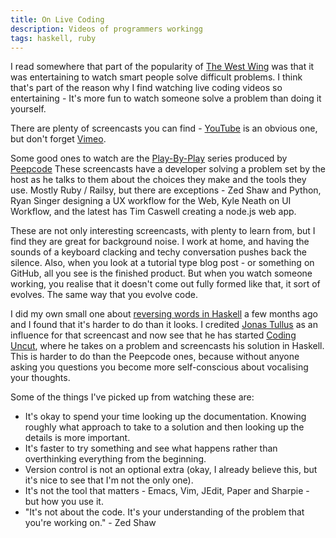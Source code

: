 ```yaml
---
title: On Live Coding
description: Videos of programmers workingg
tags: haskell, ruby
---
```


I read somewhere that part of the popularity of
[The West Wing](http://en.wikipedia.org/wiki/The_West_Wing) was that it was
entertaining to watch smart people solve difficult problems. I think that's part
of the reason why I find watching live coding videos so entertaining - It's more
fun to watch someone solve a problem than doing it yourself.

There are plenty of screencasts you can find - [YouTube](http://youtubecom) is
an obvious one, but don't forget [Vimeo](http://vimeo.com).

Some good ones to watch are the
[Play-By-Play](https://peepcode.com/screencasts/play-by-play) series produced by
[Peepcode](http://peepcode.com) These screencasts have a developer solving a
problem set by the host as he talks to them about the choices they make and the
tools they use. Mostly Ruby / Railsy, but there are exceptions - Zed Shaw and
Python, Ryan Singer designing a UX workflow for the Web, Kyle Neath on UI
Workflow, and the latest has Tim Caswell creating a node.js web app.

These are not only interesting screencasts, with plenty to learn from, but I
find they are great for background noise. I work at home, and having the sounds
of a keyboard clacking and techy conversation pushes back the silence. Also,
when you look at a tutorial type blog post - or something on GitHub, all you see
is the finished product. But when you watch someone working, you realise that it
doesn't come out fully formed like that, it sort of evolves. The same way that
you evolve code.

I did my own small one about
[reversing words in Haskell](http://abizern.org/2012/04/09/reverse-words-with-haskell/)
a few months ago and I found that it's harder to do than it looks. I credited
[Jonas Tullus](http://codinguncut.com/) as an influence for that screencast and now
see that he has started [Coding Uncut](http://codinguncut.com), where he takes
on a problem and screencasts his solution in Haskell. This is harder to do than
the Peepcode ones, because without anyone asking you questions you become more
self-conscious about vocalising your thoughts.

Some of the things I've picked up from watching these are:

+ It's okay to spend your time looking up the documentation. Knowing roughly
what approach to take to a solution and then looking up the details is more
important.
+ It's faster to try something and see what happens rather than overthinking
everything from the beginning.
+ Version control is not an optional extra (okay, I already believe this, but
it's nice to see that I'm not the only one).
+ It's not the tool that matters - Emacs, Vim, JEdit, Paper and Sharpie - but
how you use it.
+ "It's not about the code. It's your understanding of the problem that you're
working on." - Zed Shaw
